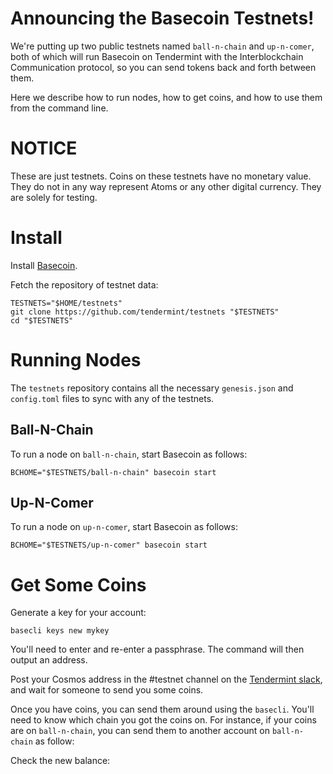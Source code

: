 # Announcing the Basecoin Testnets!

We're putting up two public testnets named `ball-n-chain` and `up-n-comer`,
both of which will run Basecoin on Tendermint with the Interblockchain Communication protocol,
so you can send tokens back and forth between them.

Here we describe how to run nodes, how to get coins, and how to use them from the command line.

# NOTICE

These are just testnets. Coins on these testnets have no monetary value. 
They do not in any way represent Atoms or any other digital currency. 
They are solely for testing.

# Install

Install [Basecoin](https://tendermint.com/download).

Fetch the repository of testnet data:

```
TESTNETS="$HOME/testnets"
git clone https://github.com/tendermint/testnets "$TESTNETS"
cd "$TESTNETS"
```

# Running Nodes

The `testnets` repository contains all the necessary `genesis.json` and `config.toml` files to sync with any of the testnets.

## Ball-N-Chain

To run a node on `ball-n-chain`, start Basecoin as follows:

```
BCHOME="$TESTNETS/ball-n-chain" basecoin start 
```


## Up-N-Comer

To run a node on `up-n-comer`, start Basecoin as follows:

```
BCHOME="$TESTNETS/up-n-comer" basecoin start 
```

# Get Some Coins

Generate a key for your account:

```
basecli keys new mykey
```

You'll need to enter and re-enter a passphrase. The command will then output an address.

Post your Cosmos address in the #testnet channel on the [Tendermint slack](), and wait for someone to send you some coins.

Once you have coins, you can send them around using the `basecli`. You'll need to know which chain you got the coins on.
For instance, if your coins are on `ball-n-chain`, you can send them to another account on `ball-n-chain` as follow:


Check the new balance:

```

```
